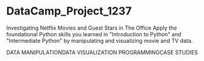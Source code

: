 # DataCamp_Project_1237

Investigating Netflix Movies and Guest Stars in The Office
Apply the foundational Python skills you learned in "Introduction to Python" and "Intermediate Python" by manipulating and visualizing movie and TV data.

DATA MANIPULATIONDATA
VISUALIZATION
PROGRAMMINGCASE
STUDIES
